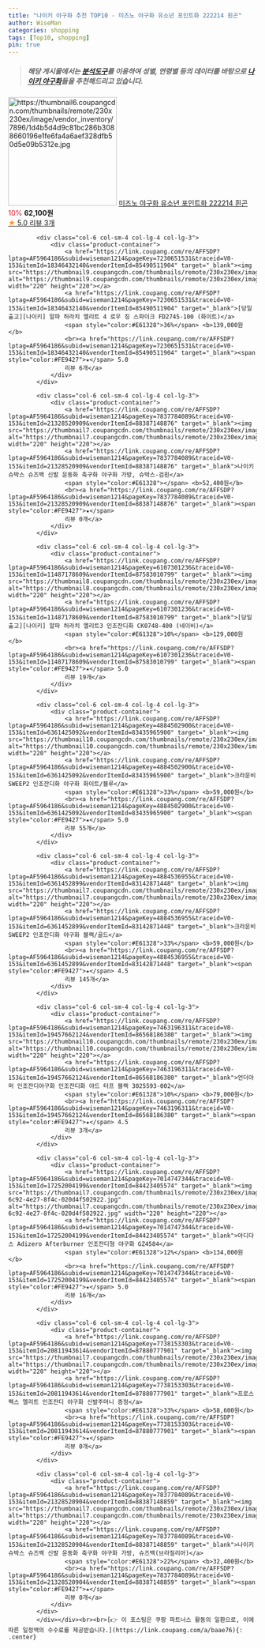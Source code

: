 ```yaml
---
title: "나이키 야구화 추천 TOP10 - 미즈노 야구화 유소년 포인트화 222214 흰곤"
author: WiseMan
categories: shopping
tags: [Top10, shopping]
pin: true
---
```


> ##### 해당 게시물에서는 [**분석도구**](https://itemscout.io/)를 이용하여 **성별**, **연령별** 등의 데이터를 바탕으로 [**나이키 야구화**](https://link.coupang.com/a/baae76)들을 추천해드리고 있습니다.
<div class="container"><div class="row">
            <div class="col-6 col-sm-4 col-lg-4 col-lg-3">
                <div class="product-container">
                    <a href="https://link.coupang.com/re/AFFSDP?lptag=AF5964186&subid=wiseman1214&pageKey=7183450263&traceid=V0-153&itemId=18121570474&vendorItemId=85272688155" target="_blank"><img src="https://thumbnail6.coupangcdn.com/thumbnails/remote/230x230ex/image/vendor_inventory/7896/1d4b5d4d9c81bc286b3088660196e1fe6fa4a6aef328dfb50d5e09b5312e.jpg" alt="https://thumbnail6.coupangcdn.com/thumbnails/remote/230x230ex/image/vendor_inventory/7896/1d4b5d4d9c81bc286b3088660196e1fe6fa4a6aef328dfb50d5e09b5312e.jpg" width="220" height="220"></a>
                    <a href="https://link.coupang.com/re/AFFSDP?lptag=AF5964186&subid=wiseman1214&pageKey=7183450263&traceid=V0-153&itemId=18121570474&vendorItemId=85272688155" target="_blank">미즈노 야구화 유소년 포인트화 222214 흰곤</a>
                    <span style="color:#E61328">10%</span> <b>62,100원</b>
                    <br><a href="https://link.coupang.com/re/AFFSDP?lptag=AF5964186&subid=wiseman1214&pageKey=7183450263&traceid=V0-153&itemId=18121570474&vendorItemId=85272688155" target="_blank"><span style="color:#FE9427">★</span> 5.0
                    리뷰 3개</a>
                </div>
            </div>
            
            <div class="col-6 col-sm-4 col-lg-4 col-lg-3">
                <div class="product-container">
                    <a href="https://link.coupang.com/re/AFFSDP?lptag=AF5964186&subid=wiseman1214&pageKey=7230651531&traceid=V0-153&itemId=18346432140&vendorItemId=85490511904" target="_blank"><img src="https://thumbnail9.coupangcdn.com/thumbnails/remote/230x230ex/image/vendor_inventory/0a20/972da9ad4b69fbc624e416618290c1689b3efe55398ce1c66d0de476fedf.jpg" alt="https://thumbnail9.coupangcdn.com/thumbnails/remote/230x230ex/image/vendor_inventory/0a20/972da9ad4b69fbc624e416618290c1689b3efe55398ce1c66d0de476fedf.jpg" width="220" height="220"></a>
                    <a href="https://link.coupang.com/re/AFFSDP?lptag=AF5964186&subid=wiseman1214&pageKey=7230651531&traceid=V0-153&itemId=18346432140&vendorItemId=85490511904" target="_blank">[당일출고][나이키] 알파 허라치 엘리트 4 로우 징 스파이크 FD2745-100 (화이트)</a>
                    <span style="color:#E61328">36%</span> <b>139,000원</b>
                    <br><a href="https://link.coupang.com/re/AFFSDP?lptag=AF5964186&subid=wiseman1214&pageKey=7230651531&traceid=V0-153&itemId=18346432140&vendorItemId=85490511904" target="_blank"><span style="color:#FE9427">★</span> 5.0
                    리뷰 6개</a>
                </div>
            </div>
            
            <div class="col-6 col-sm-4 col-lg-4 col-lg-3">
                <div class="product-container">
                    <a href="https://link.coupang.com/re/AFFSDP?lptag=AF5964186&subid=wiseman1214&pageKey=7837784089&traceid=V0-153&itemId=21328520909&vendorItemId=88387148876" target="_blank"><img src="https://thumbnail7.coupangcdn.com/thumbnails/remote/230x230ex/image/vendor_inventory/0e5f/7f3c32470af4851912960e70429df3bb6ecd29c4dce05bb91f158bc260e6.png" alt="https://thumbnail7.coupangcdn.com/thumbnails/remote/230x230ex/image/vendor_inventory/0e5f/7f3c32470af4851912960e70429df3bb6ecd29c4dce05bb91f158bc260e6.png" width="220" height="220"></a>
                    <a href="https://link.coupang.com/re/AFFSDP?lptag=AF5964186&subid=wiseman1214&pageKey=7837784089&traceid=V0-153&itemId=21328520909&vendorItemId=88387148876" target="_blank">나이키 슈박스 슈즈백 신발 운동화 축구화 야구화 가방, 슈박스-검흰</a>
                    <span style="color:#E61328"></span> <b>52,400원</b>
                    <br><a href="https://link.coupang.com/re/AFFSDP?lptag=AF5964186&subid=wiseman1214&pageKey=7837784089&traceid=V0-153&itemId=21328520909&vendorItemId=88387148876" target="_blank"><span style="color:#FE9427">★</span> 
                    리뷰 0개</a>
                </div>
            </div>
            
            <div class="col-6 col-sm-4 col-lg-4 col-lg-3">
                <div class="product-container">
                    <a href="https://link.coupang.com/re/AFFSDP?lptag=AF5964186&subid=wiseman1214&pageKey=6107301236&traceid=V0-153&itemId=11487178609&vendorItemId=87583010799" target="_blank"><img src="https://thumbnail8.coupangcdn.com/thumbnails/remote/230x230ex/image/vendor_inventory/6897/8d9e5d391ead795675c30b5d2af02133a984d696d9158a655c0b1a0bc7c1.jpg" alt="https://thumbnail8.coupangcdn.com/thumbnails/remote/230x230ex/image/vendor_inventory/6897/8d9e5d391ead795675c30b5d2af02133a984d696d9158a655c0b1a0bc7c1.jpg" width="220" height="220"></a>
                    <a href="https://link.coupang.com/re/AFFSDP?lptag=AF5964186&subid=wiseman1214&pageKey=6107301236&traceid=V0-153&itemId=11487178609&vendorItemId=87583010799" target="_blank">[당일출고][나이키] 알파 허라치 엘리트3 인조잔디화 CK0748-400 (네이비)</a>
                    <span style="color:#E61328">10%</span> <b>129,000원</b>
                    <br><a href="https://link.coupang.com/re/AFFSDP?lptag=AF5964186&subid=wiseman1214&pageKey=6107301236&traceid=V0-153&itemId=11487178609&vendorItemId=87583010799" target="_blank"><span style="color:#FE9427">★</span> 5.0
                    리뷰 19개</a>
                </div>
            </div>
            
            <div class="col-6 col-sm-4 col-lg-4 col-lg-3">
                <div class="product-container">
                    <a href="https://link.coupang.com/re/AFFSDP?lptag=AF5964186&subid=wiseman1214&pageKey=4884502900&traceid=V0-153&itemId=6361425092&vendorItemId=83435965900" target="_blank"><img src="https://thumbnail10.coupangcdn.com/thumbnails/remote/230x230ex/image/vendor_inventory/7c71/0955a7d402f665dd283804c8c416aa418c0ac4525c75fff4de9f85cf5f08.jpg" alt="https://thumbnail10.coupangcdn.com/thumbnails/remote/230x230ex/image/vendor_inventory/7c71/0955a7d402f665dd283804c8c416aa418c0ac4525c75fff4de9f85cf5f08.jpg" width="220" height="220"></a>
                    <a href="https://link.coupang.com/re/AFFSDP?lptag=AF5964186&subid=wiseman1214&pageKey=4884502900&traceid=V0-153&itemId=6361425092&vendorItemId=83435965900" target="_blank">크라운비 SWEEP2 인조잔디화 야구화 화이트/블루</a>
                    <span style="color:#E61328">33%</span> <b>59,000원</b>
                    <br><a href="https://link.coupang.com/re/AFFSDP?lptag=AF5964186&subid=wiseman1214&pageKey=4884502900&traceid=V0-153&itemId=6361425092&vendorItemId=83435965900" target="_blank"><span style="color:#FE9427">★</span> 5.0
                    리뷰 55개</a>
                </div>
            </div>
            
            <div class="col-6 col-sm-4 col-lg-4 col-lg-3">
                <div class="product-container">
                    <a href="https://link.coupang.com/re/AFFSDP?lptag=AF5964186&subid=wiseman1214&pageKey=4884536955&traceid=V0-153&itemId=6361452899&vendorItemId=83142871448" target="_blank"><img src="https://thumbnail7.coupangcdn.com/thumbnails/remote/230x230ex/image/vendor_inventory/9070/fceb2a2c3c245a44efc1a2d78c68ba585555c9ed9d501565554e7acd6ed3.jpg" alt="https://thumbnail7.coupangcdn.com/thumbnails/remote/230x230ex/image/vendor_inventory/9070/fceb2a2c3c245a44efc1a2d78c68ba585555c9ed9d501565554e7acd6ed3.jpg" width="220" height="220"></a>
                    <a href="https://link.coupang.com/re/AFFSDP?lptag=AF5964186&subid=wiseman1214&pageKey=4884536955&traceid=V0-153&itemId=6361452899&vendorItemId=83142871448" target="_blank">크라운비 SWEEP2 인조잔디화 야구화 블랙/골드</a>
                    <span style="color:#E61328">33%</span> <b>59,000원</b>
                    <br><a href="https://link.coupang.com/re/AFFSDP?lptag=AF5964186&subid=wiseman1214&pageKey=4884536955&traceid=V0-153&itemId=6361452899&vendorItemId=83142871448" target="_blank"><span style="color:#FE9427">★</span> 4.5
                    리뷰 145개</a>
                </div>
            </div>
            
            <div class="col-6 col-sm-4 col-lg-4 col-lg-3">
                <div class="product-container">
                    <a href="https://link.coupang.com/re/AFFSDP?lptag=AF5964186&subid=wiseman1214&pageKey=7463196311&traceid=V0-153&itemId=19457662124&vendorItemId=86568186380" target="_blank"><img src="https://thumbnail10.coupangcdn.com/thumbnails/remote/230x230ex/image/vendor_inventory/25f6/67f46c58892c6c61146199305b5d17149b987a7d28e87a552e05030fedca.jpeg" alt="https://thumbnail10.coupangcdn.com/thumbnails/remote/230x230ex/image/vendor_inventory/25f6/67f46c58892c6c61146199305b5d17149b987a7d28e87a552e05030fedca.jpeg" width="220" height="220"></a>
                    <a href="https://link.coupang.com/re/AFFSDP?lptag=AF5964186&subid=wiseman1214&pageKey=7463196311&traceid=V0-153&itemId=19457662124&vendorItemId=86568186380" target="_blank">언더아머 인조잔디야구화 인조잔디화 야드 터프 블랙 3025593-002</a>
                    <span style="color:#E61328">10%</span> <b>79,000원</b>
                    <br><a href="https://link.coupang.com/re/AFFSDP?lptag=AF5964186&subid=wiseman1214&pageKey=7463196311&traceid=V0-153&itemId=19457662124&vendorItemId=86568186380" target="_blank"><span style="color:#FE9427">★</span> 4.5
                    리뷰 3개</a>
                </div>
            </div>
            
            <div class="col-6 col-sm-4 col-lg-4 col-lg-3">
                <div class="product-container">
                    <a href="https://link.coupang.com/re/AFFSDP?lptag=AF5964186&subid=wiseman1214&pageKey=7014747344&traceid=V0-153&itemId=17252004199&vendorItemId=84423405574" target="_blank"><img src="https://thumbnail7.coupangcdn.com/thumbnails/remote/230x230ex/image/retail/images/2022/12/22/13/7/a807152f-6c92-4e27-8f4c-020d4f502922.jpg" alt="https://thumbnail7.coupangcdn.com/thumbnails/remote/230x230ex/image/retail/images/2022/12/22/13/7/a807152f-6c92-4e27-8f4c-020d4f502922.jpg" width="220" height="220"></a>
                    <a href="https://link.coupang.com/re/AFFSDP?lptag=AF5964186&subid=wiseman1214&pageKey=7014747344&traceid=V0-153&itemId=17252004199&vendorItemId=84423405574" target="_blank">아디다스 Adizero Afterburner 인조잔디형 야구화 GZ4584</a>
                    <span style="color:#E61328">12%</span> <b>134,000원</b>
                    <br><a href="https://link.coupang.com/re/AFFSDP?lptag=AF5964186&subid=wiseman1214&pageKey=7014747344&traceid=V0-153&itemId=17252004199&vendorItemId=84423405574" target="_blank"><span style="color:#FE9427">★</span> 5.0
                    리뷰 16개</a>
                </div>
            </div>
            
            <div class="col-6 col-sm-4 col-lg-4 col-lg-3">
                <div class="product-container">
                    <a href="https://link.coupang.com/re/AFFSDP?lptag=AF5964186&subid=wiseman1214&pageKey=7738153303&traceid=V0-153&itemId=20811943614&vendorItemId=87880777901" target="_blank"><img src="https://thumbnail7.coupangcdn.com/thumbnails/remote/230x230ex/image/vendor_inventory/1085/44122468dfb684c76c5e4398aaabeb17d68079d38a178c780829e43cc2a8.jpg" alt="https://thumbnail7.coupangcdn.com/thumbnails/remote/230x230ex/image/vendor_inventory/1085/44122468dfb684c76c5e4398aaabeb17d68079d38a178c780829e43cc2a8.jpg" width="220" height="220"></a>
                    <a href="https://link.coupang.com/re/AFFSDP?lptag=AF5964186&subid=wiseman1214&pageKey=7738153303&traceid=V0-153&itemId=20811943614&vendorItemId=87880777901" target="_blank">프로스펙스 엘리트 인조잔디 야구화 신발주머니 증정</a>
                    <span style="color:#E61328">33%</span> <b>58,600원</b>
                    <br><a href="https://link.coupang.com/re/AFFSDP?lptag=AF5964186&subid=wiseman1214&pageKey=7738153303&traceid=V0-153&itemId=20811943614&vendorItemId=87880777901" target="_blank"><span style="color:#FE9427">★</span> 
                    리뷰 0개</a>
                </div>
            </div>
            
            <div class="col-6 col-sm-4 col-lg-4 col-lg-3">
                <div class="product-container">
                    <a href="https://link.coupang.com/re/AFFSDP?lptag=AF5964186&subid=wiseman1214&pageKey=7837784089&traceid=V0-153&itemId=21328520904&vendorItemId=88387148859" target="_blank"><img src="https://thumbnail7.coupangcdn.com/thumbnails/remote/230x230ex/image/vendor_inventory/0e5f/7f3c32470af4851912960e70429df3bb6ecd29c4dce05bb91f158bc260e6.png" alt="https://thumbnail7.coupangcdn.com/thumbnails/remote/230x230ex/image/vendor_inventory/0e5f/7f3c32470af4851912960e70429df3bb6ecd29c4dce05bb91f158bc260e6.png" width="220" height="220"></a>
                    <a href="https://link.coupang.com/re/AFFSDP?lptag=AF5964186&subid=wiseman1214&pageKey=7837784089&traceid=V0-153&itemId=21328520904&vendorItemId=88387148859" target="_blank">나이키 슈박스 슈즈백 신발 운동화 축구화 야구화 가방, 슈즈백(브라질리아)</a>
                    <span style="color:#E61328">22%</span> <b>32,400원</b>
                    <br><a href="https://link.coupang.com/re/AFFSDP?lptag=AF5964186&subid=wiseman1214&pageKey=7837784089&traceid=V0-153&itemId=21328520904&vendorItemId=88387148859" target="_blank"><span style="color:#FE9427">★</span> 
                    리뷰 0개</a>
                </div>
            </div>
            </div></div><br><br>[👉 이 포스팅은 쿠팡 파트너스 활동의 일환으로, 이에 따른 일정액의 수수료를 제공받습니다.](https://link.coupang.com/a/baae76){: .center}
